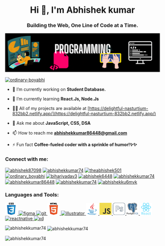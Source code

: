 <h1 align="center">Hi 👋, I'm Abhishek kumar</h1>
<h3 align="center">Building the Web, One Line of Code at a Time.</h3>

<p align="left"> <img src="https://github.com/abhishekkumar74/abhishekkumar74/blob/main/Abhishek%5C.gif" alt="ordinary-boyabhi" /> </p>

<p align="left"> <a href="https://github.com/ryo-ma/github-profile-trophy"><img src="https://github-profile-trophy.vercel.app/?username=abhishekkumar74" alt="ordinary-boyabhi" /></a> </p>

- 🔭 I’m currently working on **Student Database.**

- 🌱 I’m currently learning **React.Js, Node.Js**

- 👨‍💻 All of my projects are available at [https://delightful-nasturtium-832bb2.netlify.app/](https://delightful-nasturtium-832bb2.netlify.app/)

- 💬 Ask me about **JavaScript, CSS, DSA**

- 📫 How to reach me **abhishekkumar86448@gmail.com**

- ⚡ Fun fact **Coffee-fueled coder with a sprinkle of humor!✨✨**

<h3 align="left">Connect with me:</h3>
<p align="left">
<a href="https://twitter.com/abhishek87098" target="blank"><img align="center" src="https://raw.githubusercontent.com/rahuldkjain/github-profile-readme-generator/master/src/images/icons/Social/twitter.svg" alt="abhishek87098" height="30" width="40" /></a>
<a href="https://linkedin.com/in/abhishekkumar74" target="blank"><img align="center" src="https://raw.githubusercontent.com/rahuldkjain/github-profile-readme-generator/master/src/images/icons/Social/linked-in-alt.svg" alt="abhishekkumar74" height="30" width="40" /></a>
<a href="https://fb.com/theabhishek501" target="blank"><img align="center" src="https://raw.githubusercontent.com/rahuldkjain/github-profile-readme-generator/master/src/images/icons/Social/facebook.svg" alt="theabhishek501" height="30" width="40" /></a>
<a href="https://instagram.com/ordinary_boyabhi" target="blank"><img align="center" src="https://raw.githubusercontent.com/rahuldkjain/github-profile-readme-generator/master/src/images/icons/Social/instagram.svg" alt="ordinary_boyabhi" height="30" width="40" /></a>
<a href="https://www.behance.net/bihariyadav3" target="blank"><img align="center" src="https://raw.githubusercontent.com/rahuldkjain/github-profile-readme-generator/master/src/images/icons/Social/behance.svg" alt="bihariyadav3" height="30" width="40" /></a>
<a href="https://www.codechef.com/users/abhishek6448" target="blank"><img align="center" src="https://cdn.jsdelivr.net/npm/simple-icons@3.1.0/icons/codechef.svg" alt="abhishek6448" height="30" width="40" /></a>
<a href="https://www.hackerrank.com/abhishekkumar74" target="blank"><img align="center" src="https://raw.githubusercontent.com/rahuldkjain/github-profile-readme-generator/master/src/images/icons/Social/hackerrank.svg" alt="abhishekkumar74" height="30" width="40" /></a>
<a href="https://codeforces.com/profile/abhishekkumar86448" target="blank"><img align="center" src="https://raw.githubusercontent.com/rahuldkjain/github-profile-readme-generator/master/src/images/icons/Social/codeforces.svg" alt="abhishekkumar86448" height="30" width="40" /></a>
<a href="https://www.leetcode.com/abhishekkumar74" target="blank"><img align="center" src="https://raw.githubusercontent.com/rahuldkjain/github-profile-readme-generator/master/src/images/icons/Social/leet-code.svg" alt="abhishekkumar74" height="30" width="40" /></a>
<a href="https://auth.geeksforgeeks.org/user/abhishekku6mvk" target="blank"><img align="center" src="https://raw.githubusercontent.com/rahuldkjain/github-profile-readme-generator/master/src/images/icons/Social/geeks-for-geeks.svg" alt="abhishekku6mvk" height="30" width="40" /></a>
</p>

<h3 align="left">Languages and Tools:</h3>
<p align="left"> <a href="https://www.w3schools.com/css/" target="_blank" rel="noreferrer"> <img src="https://raw.githubusercontent.com/devicons/devicon/master/icons/css3/css3-original-wordmark.svg" alt="css3" width="40" height="40"/> </a> <a href="https://www.figma.com/" target="_blank" rel="noreferrer"> <img src="https://www.vectorlogo.zone/logos/figma/figma-icon.svg" alt="figma" width="40" height="40"/> </a> <a href="https://git-scm.com/" target="_blank" rel="noreferrer"> <img src="https://www.vectorlogo.zone/logos/git-scm/git-scm-icon.svg" alt="git" width="40" height="40"/> </a> <a href="https://www.w3.org/html/" target="_blank" rel="noreferrer"> <img src="https://raw.githubusercontent.com/devicons/devicon/master/icons/html5/html5-original-wordmark.svg" alt="html5" width="40" height="40"/> </a> <a href="https://www.adobe.com/in/products/illustrator.html" target="_blank" rel="noreferrer"> <img src="https://www.vectorlogo.zone/logos/adobe_illustrator/adobe_illustrator-icon.svg" alt="illustrator" width="40" height="40"/> </a> <a href="https://www.java.com" target="_blank" rel="noreferrer"> <img src="https://raw.githubusercontent.com/devicons/devicon/master/icons/java/java-original.svg" alt="java" width="40" height="40"/> </a> <a href="https://developer.mozilla.org/en-US/docs/Web/JavaScript" target="_blank" rel="noreferrer"> <img src="https://raw.githubusercontent.com/devicons/devicon/master/icons/javascript/javascript-original.svg" alt="javascript" width="40" height="40"/> </a> <a href="https://www.photoshop.com/en" target="_blank" rel="noreferrer"> <img src="https://raw.githubusercontent.com/devicons/devicon/master/icons/photoshop/photoshop-line.svg" alt="photoshop" width="40" height="40"/> </a> <a href="https://www.postgresql.org" target="_blank" rel="noreferrer"> <img src="https://raw.githubusercontent.com/devicons/devicon/master/icons/postgresql/postgresql-original-wordmark.svg" alt="postgresql" width="40" height="40"/> </a> <a href="https://reactjs.org/" target="_blank" rel="noreferrer"> <img src="https://raw.githubusercontent.com/devicons/devicon/master/icons/react/react-original-wordmark.svg" alt="react" width="40" height="40"/> </a> <a href="https://reactnative.dev/" target="_blank" rel="noreferrer"> <img src="https://reactnative.dev/img/header_logo.svg" alt="reactnative" width="40" height="40"/> </a> <a href="https://www.adobe.com/products/xd.html" target="_blank" rel="noreferrer"> <img src="https://cdn.worldvectorlogo.com/logos/adobe-xd.svg" alt="xd" width="40" height="40"/> </a> </p>

<p><img align="left" src="https://github-readme-stats.vercel.app/api/top-langs?username=abhishekkumar74&show_icons=true&locale=en&layout=compact" alt="abhishekkumar74" /></p>

<p>&nbsp;<img align="center" src="https://github-readme-stats.vercel.app/api?username=abhishekkumar74&show_icons=true&locale=en" alt="abhishekkumar74" /></p>

<p><img align="center" src="https://github-readme-streak-stats.herokuapp.com/?user=abhishekkumar74&" alt="abhishekkumar74" /></p>
